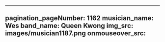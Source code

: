 ------
pagination_pageNumber: 1162
musician_name: Wes
band_name: Queen Kwong
img_src: images/musician1187.png
onmouseover_src: 
------